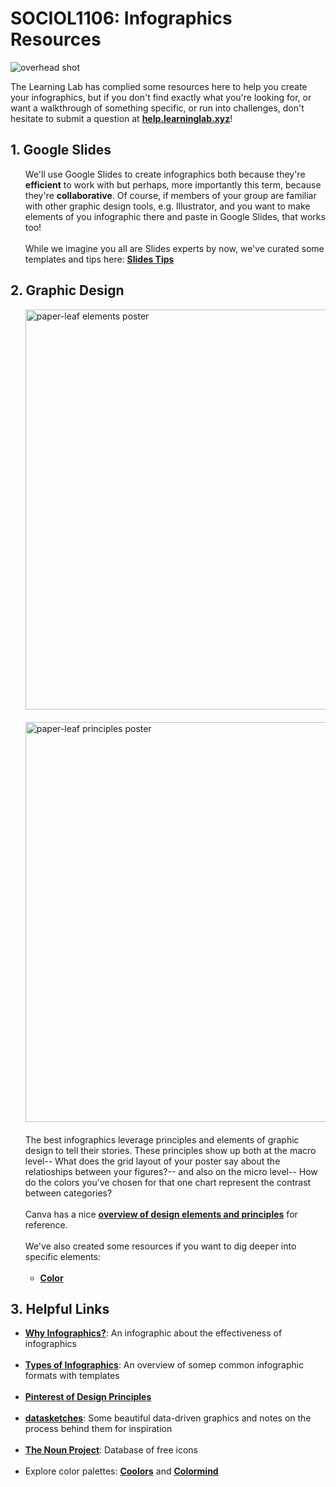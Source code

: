 # SOCIOL1106: Infographics Resources

![overhead shot](https://files.slack.com/files-pri/T0HTW3H0V-F01D53NK9HU/20190416_006_soc1106_infographicworkshop_hyper1_001_00004116.png?pub_secret=537778780e)

The Learning Lab has complied some resources here to help you create your infographics, but if you don't find exactly what you're looking for, or want a walkthrough of something specific, or run into challenges, don't hesitate to submit a question at [**help.learninglab.xyz**](http://help.learninglab.xyz)!

## 1. Google Slides
<ul>
  <li style="list-style-type:none">
    We'll use Google Slides to create infographics both because they're <span style="font-weight:bold">efficient</span> to work with but perhaps, more importantly this term, because they're <span style="font-weight:bold">collaborative</span>. Of course, if members of your group are familiar with other graphic design tools, e.g. Illustrator, and you want to make elements of you infographic there and paste in Google Slides, that works too!
  </li>
  <br/>
  <li style="list-style-type:none">
    While we imagine you all are Slides experts by now, we've curated some templates and tips here: <a href="./google-slides-tips.md" style="font-weight:bold">Slides Tips</a>
  </li>
</ul>

## 2. Graphic Design
<ul>
  <li style="list-style-type:none">
    <img src="https://paper-leaf.com/app/uploads/2011/02/EoD_Grey_1280.jpg" alt="paper-leaf elements poster" width="640px"/>
  </li>
  <br/>
  <li style="list-style-type:none">
    <img src="https://paper-leaf.com/app/uploads/2012/10/Principles-of-Design-Grey-1280px.jpg" alt="paper-leaf principles poster" width="640px"/>
  </li>
  <br/>
  <li style="list-style-type:none">
    The best infographics leverage principles and elements of graphic design to tell their stories. These principles show up both at the macro level-- What does the grid layout of your poster say about the relatioships between your figures?-- and also on the micro level-- How do the colors you've chosen for that one chart represent the contrast between categories?
  </li>
  <br/>
  <li style="list-style-type:none">
    Canva has a nice <a href="https://www.canva.com/learn/design-elements-principles/" style="font-weight:bold">overview of design elements and principles</a> for reference.
  </li>
  <br/>
  <li style="list-style-type:none">
    We've also created some resources if you want to dig deeper into specific elements:
    <ul>
      <br/>
      <li>
        <a href="../graphic-design/key-color-terms" style="font-weight:bold">Color</a>
      </li>
    </ul>
  </li>
</ul>

## 3. Helpful Links
  - [**Why Infographics?**](https://neomam.com/interactive/13reasons/): An infographic about the effectiveness of infographics  
  &nbsp;
  - [**Types of Infographics**](https://venngage.com/blog/9-types-of-infographic-template/): An overview of somep common infographic formats with templates  
  &nbsp;
  - [**Pinterest of Design Principles**](https://www.pinterest.com/pin/465700417688840345/)  
  &nbsp;
  - [**datasketches**](http://www.datasketch.es/): Some beautiful data-driven graphics and notes on the process behind them for inspiration  
  &nbsp;
  - [**The Noun Project**](https://thenounproject.com/): Database of free icons  
  &nbsp;
  - Explore color palettes: [**Coolors**](https://coolors.co/) and [**Colormind**](http://colormind.io/)
